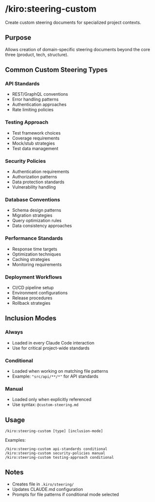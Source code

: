 # /kiro:steering-custom

Create custom steering documents for specialized project contexts.

## Purpose
Allows creation of domain-specific steering documents beyond the core three (product, tech, structure).

## Common Custom Steering Types

### API Standards
- REST/GraphQL conventions
- Error handling patterns
- Authentication approaches
- Rate limiting policies

### Testing Approach
- Test framework choices
- Coverage requirements
- Mock/stub strategies
- Test data management

### Security Policies
- Authentication requirements
- Authorization patterns
- Data protection standards
- Vulnerability handling

### Database Conventions
- Schema design patterns
- Migration strategies
- Query optimization rules
- Data consistency approaches

### Performance Standards
- Response time targets
- Optimization techniques
- Caching strategies
- Monitoring requirements

### Deployment Workflows
- CI/CD pipeline setup
- Environment configurations
- Release procedures
- Rollback strategies

## Inclusion Modes

### Always
- Loaded in every Claude Code interaction
- Use for critical project-wide standards

### Conditional
- Loaded when working on matching file patterns
- Example: `"src/api/**/*"` for API standards

### Manual
- Loaded only when explicitly referenced
- Use syntax: `@custom-steering.md`

## Usage
```
/kiro:steering-custom [type] [inclusion-mode]
```

Examples:
```
/kiro:steering-custom api-standards conditional
/kiro:steering-custom security-policies manual
/kiro:steering-custom testing-approach conditional
```

## Notes
- Creates file in `.kiro/steering/`
- Updates CLAUDE.md configuration
- Prompts for file patterns if conditional mode selected